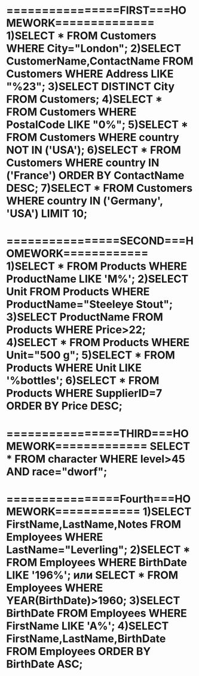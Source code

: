 ================FIRST===HOMEWORK==============
1)SELECT * FROM Customers WHERE City="London";
2)SELECT CustomerName,ContactName FROM Customers WHERE Address LIKE "%23";
3)SELECT DISTINCT City FROM Customers;
4)SELECT * FROM Customers WHERE PostalCode LIKE "0%";
5)SELECT * FROM Customers WHERE country NOT IN ('USA');
6)SELECT * FROM Customers WHERE country IN ('France') ORDER BY ContactName DESC;
7)SELECT * FROM Customers WHERE country IN ('Germany', 'USA') LIMIT 10;
=============================================

================SECOND===HOMEWORK============
1)SELECT * FROM Products WHERE ProductName LIKE 'M%';
2)SELECT Unit FROM Products WHERE ProductName="Steeleye Stout";
3)SELECT ProductName FROM Products WHERE Price>22;
4)SELECT * FROM Products WHERE Unit="500 g";
5)SELECT * FROM Products WHERE Unit LIKE '%bottles';
6)SELECT * FROM Products WHERE SupplierID=7 ORDER BY Price DESC;
=============================================

================THIRD===HOMEWORK=============
SELECT * FROM character WHERE level>45 AND race="dworf";
=============================================

================Fourth===HOMEWORK============
1)SELECT FirstName,LastName,Notes FROM Employees WHERE LastName="Leverling";
2)SELECT * FROM Employees WHERE BirthDate LIKE '196%'; или SELECT * FROM Employees WHERE YEAR(BirthDate)>1960;
3)SELECT BirthDate FROM Employees WHERE FirstName LIKE 'A%';
4)SELECT FirstName,LastName,BirthDate FROM Employees ORDER BY BirthDate ASC;
=============================================
